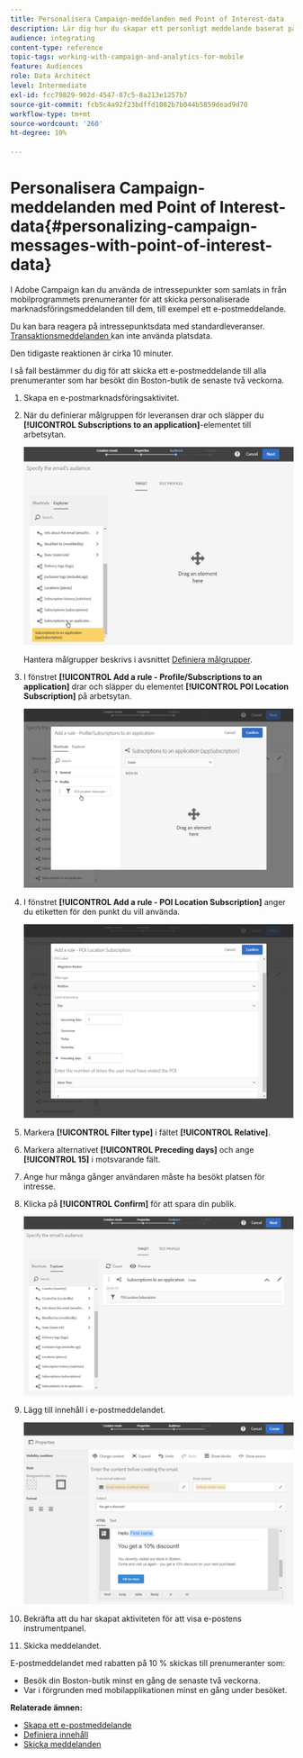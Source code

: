 ```yaml
---
title: Personalisera Campaign-meddelanden med Point of Interest-data
description: Lär dig hur du skapar ett personligt meddelande baserat på var dina prenumeranter befinner sig med integreringen av punktinformation.
audience: integrating
content-type: reference
topic-tags: working-with-campaign-and-analytics-for-mobile
feature: Audiences
role: Data Architect
level: Intermediate
exl-id: fcc79829-902d-4547-87c5-8a213e1257b7
source-git-commit: fcb5c4a92f23bdffd1082b7b044b5859dead9d70
workflow-type: tm+mt
source-wordcount: '260'
ht-degree: 10%

---
```


# Personalisera Campaign-meddelanden med Point of Interest-data{#personalizing-campaign-messages-with-point-of-interest-data}

I Adobe Campaign kan du använda de intressepunkter som samlats in från mobilprogrammets prenumeranter för att skicka personaliserade marknadsföringsmeddelanden till dem, till exempel ett e-postmeddelande.

Du kan bara reagera på intressepunktsdata med standardleveranser. [Transaktionsmeddelanden ](../../channels/using/getting-started-with-transactional-msg.md) kan inte använda platsdata.

Den tidigaste reaktionen är cirka 10 minuter.

I så fall bestämmer du dig för att skicka ett e-postmeddelande till alla prenumeranter som har besökt din Boston-butik de senaste två veckorna.

1. Skapa en e-postmarknadsföringsaktivitet.
1. När du definierar målgruppen för leveransen drar och släpper du **[!UICONTROL Subscriptions to an application]**-elementet till arbetsytan.

   ![](assets/poi_subscriptions_app.png)

   Hantera målgrupper beskrivs i avsnittet [Definiera målgrupper](../../audiences/using/creating-audiences.md).

1. I fönstret **[!UICONTROL Add a rule - Profile/Subscriptions to an application]** drar och släpper du elementet **[!UICONTROL POI Location Subscription]** på arbetsytan.

   ![](assets/poi_add_rule_profile_subscription.png)

1. I fönstret **[!UICONTROL Add a rule - POI Location Subscription]** anger du etiketten för den punkt du vill använda.

   ![](assets/poi_location_subscription.png)

1. Markera **[!UICONTROL Filter type]** i fältet **[!UICONTROL Relative]**.
1. Markera alternativet **[!UICONTROL Preceding days]** och ange **[!UICONTROL 15]** i motsvarande fält.
1. Ange hur många gånger användaren måste ha besökt platsen för intresse.
1. Klicka på **[!UICONTROL Confirm]** för att spara din publik.

   ![](assets/poi_subscriptions_app_audience_defined.png)

1. Lägg till innehåll i e-postmeddelandet.

   ![](assets/poi_email_content.png)

1. Bekräfta att du har skapat aktiviteten för att visa e-postens instrumentpanel.
1. Skicka meddelandet.

E-postmeddelandet med rabatten på 10 % skickas till prenumeranter som:

* Besök din Boston-butik minst en gång de senaste två veckorna.
* Var i förgrunden med mobilapplikationen minst en gång under besöket.

**Relaterade ämnen:**

* [Skapa ett e-postmeddelande](../../channels/using/creating-an-email.md)
* [Definiera innehåll](../../designing/using/personalization.md#example-email-personalization)
* [Skicka meddelanden](../../sending/using/confirming-the-send.md)
